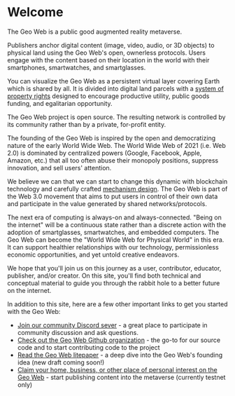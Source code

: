 # Welcome

The Geo Web is a public good augmented reality metaverse. 

Publishers anchor digital content \(image, video, audio, or 3D objects\) to physical land using the Geo Web's open, ownerless protocols. Users engage with the content based on their location in the world with their smartphones, smartwatches, and smartglasses.

You can visualize the Geo Web as a persistent virtual layer covering Earth which is shared by all. It is divided into digital land parcels with a [system of property rights](concepts/partial-common-ownership.md) designed to encourage productive utility, public goods funding, and egalitarian opportunity. 

The Geo Web project is open source. The resulting network is controlled by its community rather than by a private, for-profit entity. 

The founding of the Geo Web is inspired by the open and democratizing nature of the early World Wide Web. The World Wide Web of 2021 \(i.e. Web 2.0\) is dominated by centralized powers \(Google, Facebook, Apple, Amazon, etc.\) that all too often abuse their monopoly positions, suppress innovation, and sell users' attention. 

We believe we can that we can start to change this dynamic with blockchain technology and carefully crafted [mechanism design](https://en.wikipedia.org/wiki/Mechanism_design). The Geo Web is part of the Web 3.0 movement that aims to put users in control of their own data and participate in the value generated by shared networks/protocols. 

The next era of computing is always-on and always-connected. "Being on the internet" will be a continuous state rather than a discrete action with the adoption of smartglasses, smartwatches, and embedded computers. The Geo Web can become the "World Wide Web for Physical World" in this era. It can support healthier relationships with our technology, permissionless economic opportunities, and yet untold creative endeavors.

We hope that you'll join us on this journey as a user, contributor, educator, publisher, and/or creator. On this site, you'll find both technical and conceptual material to guide you through the rabbit hole to a better future on the internet. 

In addition to this site, here are a few other important links to get you started with the Geo Web:

* [Join our community Discord sever](https://discord.com/invite/reXgPru7ck) - a great place to participate in community discussion and ask questions.
* [Check out the Geo Web Github organization](https://github.com/Geo-Web-Project) - the go-to for our source code and to start contributing code to the project
* [Read the Geo Web litepaper](https://uploads-ssl.webflow.com/5f8b34b0e6d64d9a87a21740/5f8b3ed55b3416dcd1ff32eb_Geo%20Web%20Litepaper_Draft%202.pdf) - a deep dive into the Geo Web's founding idea \(new draft coming soon!\)
* [Claim your home, business, or other place of personal interest on the Geo Web](https://geoweb.eth.link/) - start publishing content into the metaverse \(currently testnet only\)

